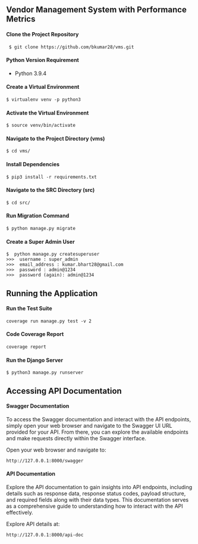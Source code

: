 ## Vendor Management System with Performance Metrics

#### Clone the Project Repository
```
 $ git clone https://github.com/bkumar28/vms.git
```
 
#### Python Version Requirement
 - Python 3.9.4

#### Create a Virtual Environment
```
$ virtualenv venv -p python3
```

#### Activate the Virtual Environment

```
$ source venv/bin/activate
```
#### Navigate to the Project Directory (vms)

```
$ cd vms/
```

#### Install Dependencies

```
$ pip3 install -r requirements.txt
```

#### Navigate to the SRC Directory (src)

```
$ cd src/
```

#### Run Migration Command

```
$ python manage.py migrate
```

#### Create a Super Admin User

```
$  python manage.py createsuperuser
>>>  username : super_admin
>>>  email_address : kumar.bhart28@gmail.com
>>>  password : admin@1234
>>>  password (again): admin@1234
```

## Running the Application

#### Run the Test Suite
```
coverage run manage.py test -v 2
```

#### Code Coverage Report
```
coverage report
```

#### Run the Django Server
```
$ python3 manage.py runserver
```

## Accessing API Documentation

#### Swagger Documentation
To access the Swagger documentation and interact with the API endpoints, simply open your web browser and navigate to the Swagger UI URL provided for your API. From there, you can explore the available endpoints and make requests directly within the Swagger interface.

Open your web browser and navigate to:

```
http://127.0.0.1:8000/swagger
```

#### API Documentation
Explore the API documentation to gain insights into API endpoints, including details such as response data, response status codes, payload structure, and required fields along with their data types. This documentation serves as a comprehensive guide to understanding how to interact with the API effectively.

Explore API details at:

```
http://127.0.0.1:8000/api-doc
```